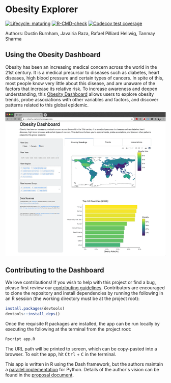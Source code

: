 # Obesity Explorer

<!-- badges: start -->
[![Lifecycle: maturing](https://img.shields.io/badge/lifecycle-maturing-blue.svg)](https://www.tidyverse.org/lifecycle/#maturing)
[![R-CMD-check](https://github.com/UBC-MDS/obesity-explorer-R/workflows/R-CMD-check/badge.svg)](https://github.com/UBC-MDS/obesity-explorer-R/actions)
[![Codecov test coverage](https://codecov.io/gh/UBC-MDS/obesity-explorer-R/branch/main/graph/badge.svg)](https://codecov.io/gh/UBC-MDS/obesity-explorer-R?branch=main)
<!-- badges: end -->

Authors: Dustin Burnham, Javairia Raza, Rafael Pilliard Hellwig, Tanmay Sharma

## Using the Obesity Dashboard

Obesity has been an increasing medical concern across the world in the 21st century. 
It is a medical precursor to diseases such as diabetes, heart diseases, high blood pressure and certain types of cancers. 
In spite of this, most people know very little about this disease, and are unaware of the factors that increase its relative risk. 
To increase awareness and deepen understanding, this [Obesity Dashboard](https://r-obesity-explorer.herokuapp.com/) allows users to explore obesity trends, probe associations with other variables and factors, and discover patterns related to this global epidemic.

[![App](doc/img/dashboard.gif)](https://r-obesity-explorer.herokuapp.com/)

## Contributing to the Dashboard

We love contributions! If you wish to help with this project or find a bug, please first review our [contributing guidelines](CONTRIBUTING.md).
Contributors are encouraged to clone the repository and install dependencies by running the following in an R session (the working directory must be at the project root):

```R
install.packages(devtools)
devtools::install_deps()
```

Once the requisite R packages are installed, the app can be run locally by executing the following at the terminal from the project root:

```bash
Rscript app.R
```

The URL path will be printed to screen, which can be copy-pasted into a browser. To exit the app, hit <kbd>Ctrl</kbd> + <kbd>C</kbd> in the terminal.

This app is written in R using the Dash framework, but the authors maintain a [parallel implementation](https://github.com/UBC-MDS/obesity-explorer) for Python. 
Details of the author's vision can be found in the [proposal document](doc/proposal.md).
